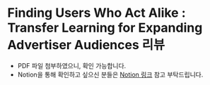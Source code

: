 # Finding Users Who Act Alike : Transfer Learning for Expanding Advertiser Audiences 리뷰

- PDF 파일 첨부하였으니, 확인 가능합니다.
- Notion을 통해 확인하고 싶으신 분들은 [Notion 링크](https://roasted-rake-be8.notion.site/Finding-Users-Who-Act-Alike-Transfer-Learning-for-Expanding-Advertiser-Audiences-1dc818aea60f80c0a738e856a4b1dfb2?pvs=4) 참고 부탁드립니다.
